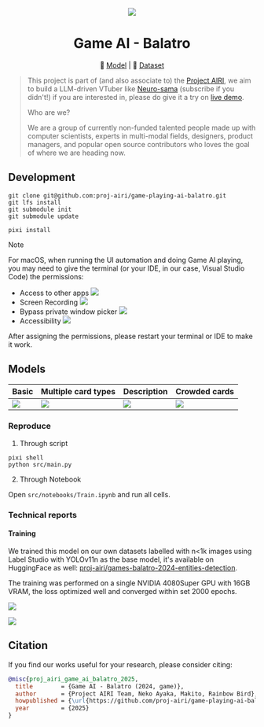 <p align="center">
  <img src="./docs/cover.png">
</p>

<h1 align="center">
  Game AI - Balatro
</h1>

<p align="center">
  🤗 <a href="https://huggingface.co/proj-airi/games-balatro-2024-yolo-entities-detection">Model</a> | 🤗 <a href="https://huggingface.co/datasets/proj-airi/games-balatro-2024-entities-detection">Dataset</a>
</p>

> This project is part of (and also associate to) the [Project AIRI](https://github.com/moeru-ai/airi), we aim to build a LLM-driven VTuber like [Neuro-sama](https://www.youtube.com/@Neurosama) (subscribe if you didn't!) if you are interested in, please do give it a try on [live demo](https://airi.moeru.ai).
>
> Who are we?
>
> We are a group of currently non-funded talented people made up with computer scientists, experts in multi-modal fields, designers, product managers, and popular open source contributors who loves the goal of where we are heading now.

## Development

```shell
git clone git@github.com:proj-airi/game-playing-ai-balatro.git
git lfs install
git submodule init
git submodule update

pixi install
```

> [!NOTE]
> For macOS, when running the UI automation and doing Game AI playing, you may need to give the terminal (or your IDE, in our case, Visual Studio Code) the permissions:
>
> - Access to other apps
>   ![](./docs/permissions-macos-1.png)
> - Screen Recording
>   ![](./docs/permissions-macos-2.png)
> - Bypass private window picker
>   ![](./docs/permissions-macos-3.png)
> - Accessibility
>   ![](./docs/permissions-macos-4.png)
>
> After assigning the permissions, please restart your terminal or IDE to make it work.

## Models

| Basic                     | Multiple card types       | Description               | Crowded cards             |
| ------------------------- | ------------------------- | ------------------------- | ------------------------- |
| ![](./docs/example-1.jpg) | ![](./docs/example-2.jpg) | ![](./docs/example-3.jpg) | ![](./docs/example-4.jpg) |

### Reproduce

1. Through script

```shell
pixi shell
python src/main.py
```

2. Through Notebook

Open `src/notebooks/Train.ipynb` and run all cells.

### Technical reports

#### Training

We trained this model on our own datasets labelled with n<1k images using Label Studio with YOLOv11n as the base model, it's
available on HuggingFace as well: [proj-airi/games-balatro-2024-entities-detection](https://huggingface.co/datasets/proj-airi/games-balatro-2024-entities-detection).

The training was performed on a single NVIDIA 4080Super GPU with 16GB VRAM, the loss optimized well and converged within set 2000 epochs.

![](./docs/training-metrics-1.png)

![](./docs/training-metrics-2.jpg)

## Citation

If you find our works useful for your research, please consider citing:

```bibtex
@misc{proj_airi_game_ai_balatro_2025,
  title        = {Game AI - Balatro (2024, game)},
  author       = {Project AIRI Team, Neko Ayaka, Makito, Rainbow Bird},
  howpublished = {\url{https://github.com/proj-airi/game-playing-ai-balatro}},
  year         = {2025}
}
```
